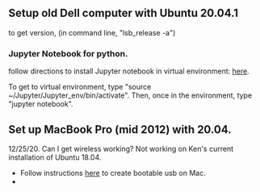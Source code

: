 ## Setup old Dell computer with Ubuntu 20.04.1 

to get version, (in command line, "lsb_release -a")

### Jupyter Notebook for python.

follow directions to install Jupyter notebook in virtual environment: [here](https://www.digitalocean.com/community/tutorials/how-to-set-up-jupyter-notebook-with-python-3-on-ubuntu-18-04).

To get to virtual environment, type "source ~/Jupyter/Jupyter_env/bin/activate".  Then, once in the environment, type "jupyter notebook".


## Set up MacBook Pro (mid 2012) with 20.04.

12/25/20.   Can I get wireless working? Not working on Ken's current installation of Ubuntu 18.04.

 * Follow instructions [here](https://ubuntu.com/tutorials/create-a-usb-stick-on-macos#1-overview) to create bootable usb on Mac.
 * 
